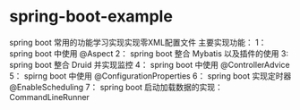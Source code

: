 # spring-boot-example 
spring boot 常用的功能学习实现实现零XML配置文件
主要实现功能：
1： spring boot 中使用 @Aspect
2： spring boot 整合 Mybatis 以及插件的使用
3:  spring boot 整合 Druid 并实现监控
4： spring boot 中使用 @ControllerAdvice
5： spirng boot 中使用 @ConfigurationProperties
6： spring boot 实现定时器 @EnableScheduling
7： spring boot 启动加载数据的实现： CommandLineRunner
